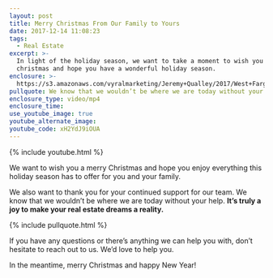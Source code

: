 ```yaml
---
layout: post
title: Merry Christmas From Our Family to Yours
date: 2017-12-14 11:08:23
tags:
  - Real Estate
excerpt: >-
  In light of the holiday season, we want to take a moment to wish you a merry
  christmas and hope you have a wonderful holiday season.
enclosure: >-
  https://s3.amazonaws.com/vyralmarketing/Jeremy+Qualley/2017/West+Fargo+Real+Estate-+Christmas+2.mp4
pullquote: We know that we wouldn’t be where we are today without your help.
enclosure_type: video/mp4
enclosure_time:
use_youtube_image: true
youtube_alternate_image:
youtube_code: xH2YdJ9iOUA
---
```



{% include youtube.html %}

We want to wish you a merry Christmas and hope you enjoy everything this holiday season has to offer for you and your family.&nbsp;

We also want to thank you for your continued support for our team. We know that we wouldn’t be where we are today without your help. **It’s truly a joy to make your real estate dreams a reality.**

{% include pullquote.html %}

If you have any questions or there’s anything we can help you with, don’t hesitate to reach out to us. We’d love to help you.&nbsp;

In the meantime, merry Christmas and happy New Year!
